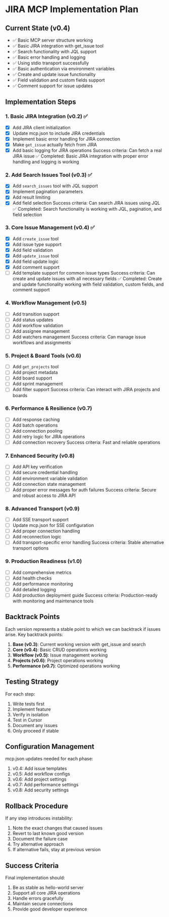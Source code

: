 # JIRA MCP Implementation Plan

## Current State (v0.4)
- ✅ Basic MCP server structure working
- ✅ Basic JIRA integration with get_issue tool
- ✅ Search functionality with JQL support
- ✅ Basic error handling and logging
- ✅ Using stdio transport successfully
- ✅ Basic authentication via environment variables
- ✅ Create and update issue functionality
- ✅ Field validation and custom fields support
- ✅ Comment support for issue updates

## Implementation Steps

### 1. Basic JIRA Integration (v0.2) ✅
- [x] Add JIRA client initialization
- [x] Update mcp.json to include JIRA credentials
- [x] Implement basic error handling for JIRA connection
- [x] Make `get_issue` actually fetch from JIRA
- [x] Add basic logging for JIRA operations
Success criteria: Can fetch a real JIRA issue ✅
Completed: Basic JIRA integration with proper error handling and logging is working

### 2. Add Search Issues Tool (v0.3) ✅
- [x] Add `search_issues` tool with JQL support
- [x] Implement pagination parameters
- [x] Add result limiting
- [x] Add field selection
Success criteria: Can search JIRA issues using JQL ✅
Completed: Search functionality is working with JQL, pagination, and field selection

### 3. Core Issue Management (v0.4) ✅
- [x] Add `create_issue` tool
- [x] Add issue type support
- [x] Add field validation
- [x] Add `update_issue` tool
- [x] Add field update logic
- [x] Add comment support
- [ ] Add template support for common issue types
Success criteria: Can create and update issues with all necessary fields ✅
Completed: Create and update functionality working with field validation, custom fields, and comment support

### 4. Workflow Management (v0.5)
- [ ] Add transition support
- [ ] Add status updates
- [ ] Add workflow validation
- [ ] Add assignee management
- [ ] Add watchers management
Success criteria: Can manage issue workflows and assignments

### 5. Project & Board Tools (v0.6)
- [ ] Add `get_projects` tool
- [ ] Add project metadata
- [ ] Add board support
- [ ] Add sprint management
- [ ] Add filter support
Success criteria: Can interact with JIRA projects and boards

### 6. Performance & Resilience (v0.7)
- [ ] Add response caching
- [ ] Add batch operations
- [ ] Add connection pooling
- [ ] Add retry logic for JIRA operations
- [ ] Add connection recovery
Success criteria: Fast and reliable operations

### 7. Enhanced Security (v0.8)
- [ ] Add API key verification
- [ ] Add secure credential handling
- [ ] Add environment variable validation
- [ ] Add connection state management
- [ ] Add proper error messages for auth failures
Success criteria: Secure and robust access to JIRA API

### 8. Advanced Transport (v0.9)
- [ ] Add SSE transport support
- [ ] Update mcp.json for SSE configuration
- [ ] Add proper connection handling
- [ ] Add reconnection logic
- [ ] Add transport-specific error handling
Success criteria: Stable alternative transport options

### 9. Production Readiness (v1.0)
- [ ] Add comprehensive metrics
- [ ] Add health checks
- [ ] Add performance monitoring
- [ ] Add detailed logging
- [ ] Add production deployment guide
Success criteria: Production-ready with monitoring and maintenance tools

## Backtrack Points

Each version represents a stable point to which we can backtrack if issues arise. Key backtrack points:

1. **Base (v0.3)**: Current working version with get_issue and search
2. **Core (v0.4)**: Basic CRUD operations working
3. **Workflow (v0.5)**: Issue management working
4. **Projects (v0.6)**: Project operations working
5. **Performance (v0.7)**: Optimized operations working

## Testing Strategy

For each step:
1. Write tests first
2. Implement feature
3. Verify in isolation
4. Test in Cursor
5. Document any issues
6. Only proceed if stable

## Configuration Management

mcp.json updates needed for each phase:
1. v0.4: Add issue templates
2. v0.5: Add workflow configs
3. v0.6: Add project settings
4. v0.7: Add performance settings
5. v0.8: Add security settings

## Rollback Procedure

If any step introduces instability:
1. Note the exact changes that caused issues
2. Revert to last known good version
3. Document the failure case
4. Try alternative approach
5. If alternative fails, stay at previous version

## Success Criteria

Final implementation should:
1. Be as stable as hello-world server
2. Support all core JIRA operations
3. Handle errors gracefully
4. Maintain secure connections
5. Provide good developer experience 